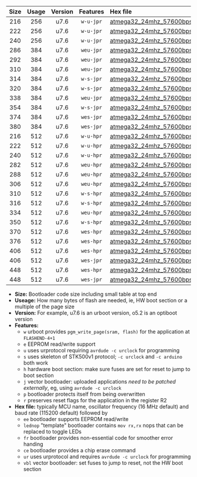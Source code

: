 |Size|Usage|Version|Features|Hex file|
|:-:|:-:|:-:|:-:|:--|
|216|256|u7.6|`w-u-jpr`|[atmega32_24mhz_57600bps_ur_vbl.hex](https://raw.githubusercontent.com/stefanrueger/urboot/main//atmega32_24mhz_57600bps_ur_vbl.hex)|
|222|256|u7.6|`w-u-jpr`|[atmega32_24mhz_57600bps_lednop_ur_vbl.hex](https://raw.githubusercontent.com/stefanrueger/urboot/main//atmega32_24mhz_57600bps_lednop_ur_vbl.hex)|
|240|256|u7.6|`w-u-jpr`|[atmega32_24mhz_57600bps_lednop_fr_ur_vbl.hex](https://raw.githubusercontent.com/stefanrueger/urboot/main//atmega32_24mhz_57600bps_lednop_fr_ur_vbl.hex)|
|286|384|u7.6|`weu-jpr`|[atmega32_24mhz_57600bps_ee_ur_vbl.hex](https://raw.githubusercontent.com/stefanrueger/urboot/main//atmega32_24mhz_57600bps_ee_ur_vbl.hex)|
|292|384|u7.6|`weu-jpr`|[atmega32_24mhz_57600bps_ee_lednop_ur_vbl.hex](https://raw.githubusercontent.com/stefanrueger/urboot/main//atmega32_24mhz_57600bps_ee_lednop_ur_vbl.hex)|
|310|384|u7.6|`weu-jpr`|[atmega32_24mhz_57600bps_ee_lednop_fr_ur_vbl.hex](https://raw.githubusercontent.com/stefanrueger/urboot/main//atmega32_24mhz_57600bps_ee_lednop_fr_ur_vbl.hex)|
|314|384|u7.6|`w-s-jpr`|[atmega32_24mhz_57600bps_vbl.hex](https://raw.githubusercontent.com/stefanrueger/urboot/main//atmega32_24mhz_57600bps_vbl.hex)|
|320|384|u7.6|`w-s-jpr`|[atmega32_24mhz_57600bps_lednop_vbl.hex](https://raw.githubusercontent.com/stefanrueger/urboot/main//atmega32_24mhz_57600bps_lednop_vbl.hex)|
|338|384|u7.6|`weu-jpr`|[atmega32_24mhz_57600bps_ee_lednop_fr_ce_ur_vbl.hex](https://raw.githubusercontent.com/stefanrueger/urboot/main//atmega32_24mhz_57600bps_ee_lednop_fr_ce_ur_vbl.hex)|
|354|384|u7.6|`w-s-jpr`|[atmega32_24mhz_57600bps_lednop_fr_vbl.hex](https://raw.githubusercontent.com/stefanrueger/urboot/main//atmega32_24mhz_57600bps_lednop_fr_vbl.hex)|
|374|384|u7.6|`wes-jpr`|[atmega32_24mhz_57600bps_ee_vbl.hex](https://raw.githubusercontent.com/stefanrueger/urboot/main//atmega32_24mhz_57600bps_ee_vbl.hex)|
|380|384|u7.6|`wes-jpr`|[atmega32_24mhz_57600bps_ee_lednop_vbl.hex](https://raw.githubusercontent.com/stefanrueger/urboot/main//atmega32_24mhz_57600bps_ee_lednop_vbl.hex)|
|216|512|u7.6|`w-u-hpr`|[atmega32_24mhz_57600bps_ur.hex](https://raw.githubusercontent.com/stefanrueger/urboot/main//atmega32_24mhz_57600bps_ur.hex)|
|222|512|u7.6|`w-u-hpr`|[atmega32_24mhz_57600bps_lednop_ur.hex](https://raw.githubusercontent.com/stefanrueger/urboot/main//atmega32_24mhz_57600bps_lednop_ur.hex)|
|240|512|u7.6|`w-u-hpr`|[atmega32_24mhz_57600bps_lednop_fr_ur.hex](https://raw.githubusercontent.com/stefanrueger/urboot/main//atmega32_24mhz_57600bps_lednop_fr_ur.hex)|
|282|512|u7.6|`weu-hpr`|[atmega32_24mhz_57600bps_ee_ur.hex](https://raw.githubusercontent.com/stefanrueger/urboot/main//atmega32_24mhz_57600bps_ee_ur.hex)|
|288|512|u7.6|`weu-hpr`|[atmega32_24mhz_57600bps_ee_lednop_ur.hex](https://raw.githubusercontent.com/stefanrueger/urboot/main//atmega32_24mhz_57600bps_ee_lednop_ur.hex)|
|306|512|u7.6|`weu-hpr`|[atmega32_24mhz_57600bps_ee_lednop_fr_ur.hex](https://raw.githubusercontent.com/stefanrueger/urboot/main//atmega32_24mhz_57600bps_ee_lednop_fr_ur.hex)|
|310|512|u7.6|`w-s-hpr`|[atmega32_24mhz_57600bps.hex](https://raw.githubusercontent.com/stefanrueger/urboot/main//atmega32_24mhz_57600bps.hex)|
|316|512|u7.6|`w-s-hpr`|[atmega32_24mhz_57600bps_lednop.hex](https://raw.githubusercontent.com/stefanrueger/urboot/main//atmega32_24mhz_57600bps_lednop.hex)|
|334|512|u7.6|`weu-hpr`|[atmega32_24mhz_57600bps_ee_lednop_fr_ce_ur.hex](https://raw.githubusercontent.com/stefanrueger/urboot/main//atmega32_24mhz_57600bps_ee_lednop_fr_ce_ur.hex)|
|350|512|u7.6|`w-s-hpr`|[atmega32_24mhz_57600bps_lednop_fr.hex](https://raw.githubusercontent.com/stefanrueger/urboot/main//atmega32_24mhz_57600bps_lednop_fr.hex)|
|370|512|u7.6|`wes-hpr`|[atmega32_24mhz_57600bps_ee.hex](https://raw.githubusercontent.com/stefanrueger/urboot/main//atmega32_24mhz_57600bps_ee.hex)|
|376|512|u7.6|`wes-hpr`|[atmega32_24mhz_57600bps_ee_lednop.hex](https://raw.githubusercontent.com/stefanrueger/urboot/main//atmega32_24mhz_57600bps_ee_lednop.hex)|
|406|512|u7.6|`wes-hpr`|[atmega32_24mhz_57600bps_ee_lednop_fr.hex](https://raw.githubusercontent.com/stefanrueger/urboot/main//atmega32_24mhz_57600bps_ee_lednop_fr.hex)|
|406|512|u7.6|`wes-jpr`|[atmega32_24mhz_57600bps_ee_lednop_fr_vbl.hex](https://raw.githubusercontent.com/stefanrueger/urboot/main//atmega32_24mhz_57600bps_ee_lednop_fr_vbl.hex)|
|448|512|u7.6|`wes-hpr`|[atmega32_24mhz_57600bps_ee_lednop_fr_ce.hex](https://raw.githubusercontent.com/stefanrueger/urboot/main//atmega32_24mhz_57600bps_ee_lednop_fr_ce.hex)|
|448|512|u7.6|`wes-jpr`|[atmega32_24mhz_57600bps_ee_lednop_fr_ce_vbl.hex](https://raw.githubusercontent.com/stefanrueger/urboot/main//atmega32_24mhz_57600bps_ee_lednop_fr_ce_vbl.hex)|

- **Size:** Bootloader code size including small table at top end
- **Useage:** How many bytes of flash are needed, ie, HW boot section or a multiple of the page size
- **Version:** For example, u7.6 is an urboot version, o5.2 is an optiboot version
- **Features:**
  + `w` urboot provides `pgm_write_page(sram, flash)` for the application at `FLASHEND-4+1`
  + `e` EEPROM read/write support
  + `u` uses urprotocol requiring `avrdude -c urclock` for programming
  + `s` uses skeleton of STK500v1 protocol; `-c urclock` and `-c arduino` both work
  + `h` hardware boot section: make sure fuses are set for reset to jump to boot section
  + `j` vector bootloader: uploaded applications *need to be patched externally*, eg, using `avrdude -c urclock`
  + `p` bootloader protects itself from being overwritten
  + `r` preserves reset flags for the application in the register R2
- **Hex file:** typically MCU name, oscillator frequency (16 MHz default) and baud rate (115200 default) followed by
  + `ee` bootloader supports EEPROM read/write
  + `lednop` "template" bootloader contains `mov rx,rx` nops that can be replaced to toggle LEDs
  + `fr` bootloader provides non-essential code for smoother error handing
  + `ce` bootloader provides a chip erase command
  + `ur` uses urprotocol and requires `avrdude -c urclock` for programming
  + `vbl` vector bootloader: set fuses to jump to reset, not the HW boot section
